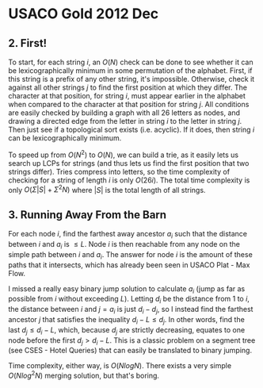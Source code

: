 # USACO Gold 2012 Dec

## 2. First!
To start, for each string $i$, an $O(N)$ check can be done to see whether it can be lexicographically minimum in some permutation of the alphabet. First, if this string is a prefix of any other string, it's impossible. Otherwise, check it against all other strings $j$ to find the first position at which they differ. The character at that position, for string $i$, must appear earlier in the alphabet when compared to the character at that position for string $j$. All conditions are easily checked by building a graph with all 26 letters as nodes, and drawing a directed edge from the letter in string $i$ to the letter in string $j$. Then just see if a topological sort exists (i.e. acyclic). If it does, then string $i$ can be lexicographically minimum.

To speed up from $O(N^2)$ to $O(N)$, we can build a trie, as it easily lets us search up LCPs for strings (and thus lets us find the first position that two strings differ). Tries compress into letters, so the time complexity of checking for a string of length $i$ is only $O(26i)$. The total time complexity is only $O(\Sigma|S|+\Sigma^2N)$ where $|S|$ is the total length of all strings.

## 3. Running Away From the Barn
For each node $i$, find the farthest away ancestor $a_i$ such that the distance between $i$ and $a_i$ is $\le{L}$. Node $i$ is then reachable from any node on the simple path between $i$ and $a_i$. The answer for node $i$ is the amount of these paths that it intersects, which has already been seen in USACO Plat - Max Flow.

I missed a really easy binary jump solution to calculate $a_i$ (jump as far as possible from $i$ without exceeding $L$). Letting $d_i$ be the distance from $1$ to $i$, the distance between $i$ and $j=a_i$ is just $d_i-d_j$, so I instead find the farthest ancestor $j$ that satisfies the inequality $d_i-L\le{d_j}$. In other words, find the last $d_j\le{d_i-L}$, which, because $d_j$ are strictly decreasing, equates to one node before the first $d_j>d_i-L$. This is a classic problem on a segment tree (see CSES - Hotel Queries) that can easily be translated to binary jumping.

Time complexity, either way, is $O(NlogN)$. There exists a very simple $O(Nlog^2N)$ merging solution, but that's boring.